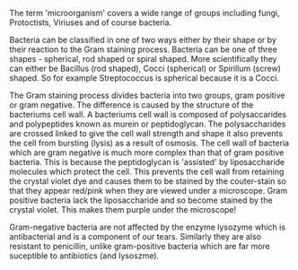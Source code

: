 The term 'microorganism' covers a wide range of groups including fungi,
Protoctists, Viriuses and of course bacteria.

Bacteria can be classified in one of two ways either by their shape or by their
reaction to the Gram staining process. Bacteria can be one of three shapes -
spherical, rod shaped or spiral shaped. More scientifically they can either be
Bacillus (rod shaped), Cocci (spherical) or Spirillum (screw) shaped. So for
example Streptococcus is spherical because it is a Cocci.

The Gram staining process divides bacteria into two groups, gram positive or
gram negative. The difference is caused by the structure of the bacteriums cell
wall. A bacteriums cell wall is composed of polysaccarides and polypeptides
known as murein or peptidoglycan. The polysaccharides are crossed linked to give
the cell wall strength and shape it also prevents the cell from bursting (lysis)
as a result of osmosis. The cell wall of bacteria which are gram negative is
much more complex than that of gram positive bacteria. This is because the
peptidoglycan is 'assisted' by liposaccharide molecules which protect the cell.
This prevents the cell wall from retaining the crystal violet dye and causes
them to be stained by the couter-stain so that they appear red/pink when they
are viewed under a microscope. Gram positive bacteria lack the liposaccharide
and so become stained by the crystal violet. This makes them purple under the
microscope!

Gram-negative bacteria are not affected by the enzyme lysozyme which is
antibacterial and is a component of our tears. Similarly they are also resistant
to penicillin, unlike gram-positive bacteria which are far more suceptible to
antibiotics (and lysoszme).